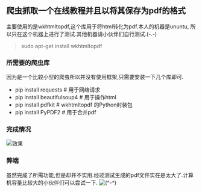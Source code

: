 ## 爬虫抓取一个在线教程并且以将其保存为pdf的格式

主要使用的是wkhtmltopdf,这个库用于将html转化为pdf.本人的机器是ununtu, 所以只在这个机器上进行了测试.其他机器请小伙伴们自行测试.(-.-)   
> sudo apt-get install wkhtmltopdf
### 所需要的爬虫库
因为是一个比较小型的爬虫所以并没有使用框架,只需要安装一下几个库即可.
+ pip install requests        # 用于网络请求
+ pip install beautifulsoup4   # 用于操作html
+ pip install pdfkit  # wkhtmltopdf 的Python封装包
+ pip install PyPDF2    # 用于合并pdf

### 完成情况
![效果](spiders/爬取在线教程转成pdf/res.png)

### 弊端
虽然完成了所需功能,但是却并不实用.经过测试生成的pdf文件实在是太大了.计算机容量比较大的小伙伴们可以尝试一下.
![(^-^)](spiders/爬取在线教程转成pdf/big.png)
